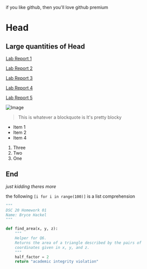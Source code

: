 if you like github, then you'll love github premium

# Head

## Large quantities of Head

[Lab Report 1](lab-report-1-week-2.html)

[Lab Report 2](lab-report-2-week-4.html)

[Lab Report 3](lab-report-3-week-6.html)

[Lab Report 4](lab-report-4-week-8.html)

[Lab Report 5](lab-report-5-week-10.html)

![Image](https://media.istockphoto.com/photos/siberian-husky-in-winter-snow-picture-id1183939961?k=20&m=1183939961&s=612x612&w=0&h=FUkfljdDAxBPZX1yMiX3ioGbySShthkY85IuqJ0hxTg=)

> This is whatever a blockquote is
> It's pretty blocky

* Item 1
* Item 2
* Item 4

1. Three
2. Two
3. One

**End**
---
*just kidding theres more*

the following `[i for i in range(100)]` is a list comprehension

```python
"""
DSC 20 Homework 01
Name: Bryce Hackel
"""

def find_area(x, y, z):
    """
    Helper for Q6. 
    Returns the area of a triangle described by the pairs of
    coordinates given in x, y, and z.
    """
    half_factor = 2
    return "academic integrity violation"
```
